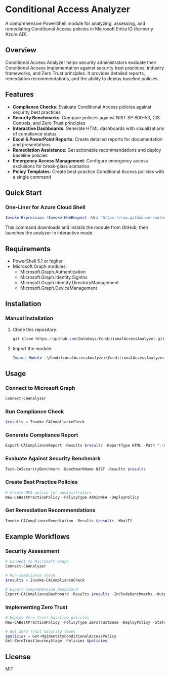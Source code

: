 # Conditional Access Analyzer

A comprehensive PowerShell module for analyzing, assessing, and remediating Conditional Access policies in Microsoft Entra ID (formerly Azure AD).

## Overview

Conditional Access Analyzer helps security administrators evaluate their Conditional Access implementation against security best practices, industry frameworks, and Zero Trust principles. It provides detailed reports, remediation recommendations, and the ability to deploy baseline policies.

## Features

- **Compliance Checks**: Evaluate Conditional Access policies against security best practices
- **Security Benchmarks**: Compare policies against NIST SP 800-53, CIS Controls, and Zero Trust principles
- **Interactive Dashboards**: Generate HTML dashboards with visualizations of compliance status
- **Excel & PowerPoint Reports**: Create detailed reports for documentation and presentations
- **Remediation Assistance**: Get actionable recommendations and deploy baseline policies
- **Emergency Access Management**: Configure emergency access exclusions for break-glass scenarios
- **Policy Templates**: Create best-practice Conditional Access policies with a single command

## Quick Start

### One-Liner for Azure Cloud Shell

```powershell
Invoke-Expression (Invoke-WebRequest -Uri "https://raw.githubusercontent.com/DataGuys/ConditionalAccess/main/InstallModule.ps1" -UseBasicParsing).Content
```

This command downloads and installs the module from GitHub, then launches the analyzer in interactive mode.

## Requirements

- PowerShell 5.1 or higher
- Microsoft.Graph modules:
  - Microsoft.Graph.Authentication
  - Microsoft.Graph.Identity.SignIns
  - Microsoft.Graph.Identity.DirectoryManagement
  - Microsoft.Graph.DeviceManagement

## Installation

### Manual Installation

1. Clone this repository:
   ```powershell
   git clone https://github.com/DataGuys/ConditionalAccessAnalyzer.git
   ```

2. Import the module:
   ```powershell
   Import-Module .\ConditionalAccessAnalyzer\ConditionalAccessAnalyzer.psd1
   ```

## Usage

### Connect to Microsoft Graph

```powershell
Connect-CAAnalyzer
```

### Run Compliance Check

```powershell
$results = Invoke-CAComplianceCheck
```

### Generate Compliance Report

```powershell
Export-CAComplianceReport -Results $results -ReportType HTML -Path ".\CAReport.html"
```

### Evaluate Against Security Benchmark

```powershell
Test-CASecurityBenchmark -BenchmarkName NIST -Results $results
```

### Create Best Practice Policies

```powershell
# Create MFA policy for administrators
New-CABestPracticePolicy -PolicyType AdminMFA -DeployPolicy
```

### Get Remediation Recommendations

```powershell
Invoke-CAComplianceRemediation -Results $results -WhatIf
```

## Example Workflows

### Security Assessment

```powershell
# Connect to Microsoft Graph
Connect-CAAnalyzer

# Run compliance check
$results = Invoke-CAComplianceCheck

# Export comprehensive dashboard
Export-CAComplianceDashboard -Results $results -IncludeBenchmarks -OutputPath ".\CADashboard.html" -OpenDashboard
```

### Implementing Zero Trust

```powershell
# Deploy Zero Trust baseline policies
New-CABestPracticePolicy -PolicyType ZeroTrustBase -DeployPolicy -State "enabledForReportingButNotEnforced"

# Get Zero Trust maturity level
$policies = Get-MgIdentityConditionalAccessPolicy
Get-ZeroTrustJourneyStage -Policies $policies
```

## License

MIT
